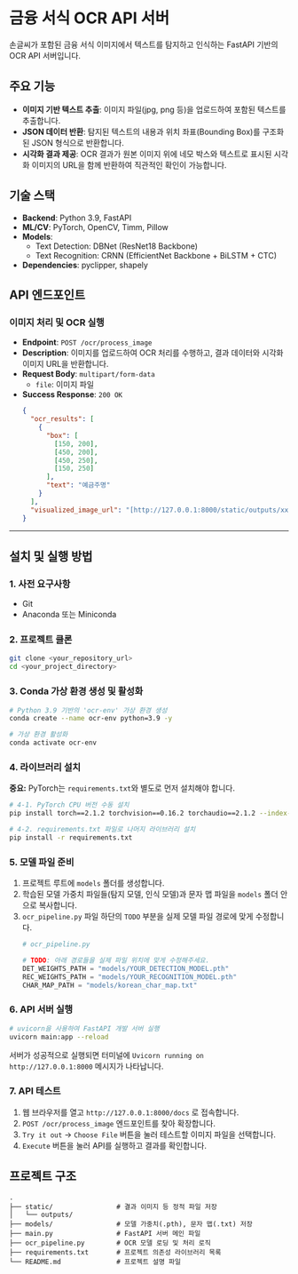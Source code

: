 # 금융 서식 OCR API 서버

손글씨가 포함된 금융 서식 이미지에서 텍스트를 탐지하고 인식하는 FastAPI 기반의 OCR API 서버입니다.

## 주요 기능

- **이미지 기반 텍스트 추출**: 이미지 파일(jpg, png 등)을 업로드하여 포함된 텍스트를 추출합니다.
- **JSON 데이터 반환**: 탐지된 텍스트의 내용과 위치 좌표(Bounding Box)를 구조화된 JSON 형식으로 반환합니다.
- **시각화 결과 제공**: OCR 결과가 원본 이미지 위에 네모 박스와 텍스트로 표시된 시각화 이미지의 URL을 함께 반환하여 직관적인 확인이 가능합니다.

## 기술 스택

- **Backend**: Python 3.9, FastAPI
- **ML/CV**: PyTorch, OpenCV, Timm, Pillow
- **Models**:
  - Text Detection: DBNet (ResNet18 Backbone)
  - Text Recognition: CRNN (EfficientNet Backbone + BiLSTM + CTC)
- **Dependencies**: pyclipper, shapely

## API 엔드포인트

### 이미지 처리 및 OCR 실행

- **Endpoint**: `POST /ocr/process_image`
- **Description**: 이미지를 업로드하여 OCR 처리를 수행하고, 결과 데이터와 시각화 이미지 URL을 반환합니다.
- **Request Body**: `multipart/form-data`
  - `file`: 이미지 파일
- **Success Response**: `200 OK`
  ```json
  {
    "ocr_results": [
      {
        "box": [
          [150, 200],
          [450, 200],
          [450, 250],
          [150, 250]
        ],
        "text": "예금주명"
      }
    ],
    "visualized_image_url": "[http://127.0.0.1:8000/static/outputs/xxxxxxxx-xxxx-xxxx-xxxx-xxxxxxxxxxxx.jpg](http://127.0.0.1:8000/static/outputs/xxxxxxxx-xxxx-xxxx-xxxx-xxxxxxxxxxxx.jpg)"
  }
  ```

---

## 설치 및 실행 방법

### 1. 사전 요구사항

- Git
- Anaconda 또는 Miniconda

### 2. 프로젝트 클론

```bash
git clone <your_repository_url>
cd <your_project_directory>
```

### 3. Conda 가상 환경 생성 및 활성화

```bash
# Python 3.9 기반의 'ocr-env' 가상 환경 생성
conda create --name ocr-env python=3.9 -y

# 가상 환경 활성화
conda activate ocr-env
```

### 4. 라이브러리 설치

**중요:** PyTorch는 `requirements.txt`와 별도로 먼저 설치해야 합니다.

```bash
# 4-1. PyTorch CPU 버전 수동 설치
pip install torch==2.1.2 torchvision==0.16.2 torchaudio==2.1.2 --index-url [https://download.pytorch.org/whl/cpu](https://download.pytorch.org/whl/cpu)

# 4-2. requirements.txt 파일로 나머지 라이브러리 설치
pip install -r requirements.txt
```

### 5. 모델 파일 준비

1.  프로젝트 루트에 `models` 폴더를 생성합니다.
2.  학습된 모델 가중치 파일들(탐지 모델, 인식 모델)과 문자 맵 파일을 `models` 폴더 안으로 복사합니다.
3.  `ocr_pipeline.py` 파일 하단의 `TODO` 부분을 실제 모델 파일 경로에 맞게 수정합니다.
    ```python
    # ocr_pipeline.py

    # TODO: 아래 경로들을 실제 파일 위치에 맞게 수정해주세요.
    DET_WEIGHTS_PATH = "models/YOUR_DETECTION_MODEL.pth"
    REC_WEIGHTS_PATH = "models/YOUR_RECOGNITION_MODEL.pth"
    CHAR_MAP_PATH = "models/korean_char_map.txt"
    ```

### 6. API 서버 실행

```bash
# uvicorn을 사용하여 FastAPI 개발 서버 실행
uvicorn main:app --reload
```
서버가 성공적으로 실행되면 터미널에 `Uvicorn running on http://127.0.0.1:8000` 메시지가 나타납니다.

### 7. API 테스트

1. 웹 브라우저를 열고 `http://127.0.0.1:8000/docs` 로 접속합니다.
2. `POST /ocr/process_image` 엔드포인트를 찾아 확장합니다.
3. `Try it out` -> `Choose File` 버튼을 눌러 테스트할 이미지 파일을 선택합니다.
4. `Execute` 버튼을 눌러 API를 실행하고 결과를 확인합니다.

## 프로젝트 구조

```
.
├── static/                # 결과 이미지 등 정적 파일 저장
│   └── outputs/
├── models/                # 모델 가중치(.pth), 문자 맵(.txt) 저장
├── main.py                # FastAPI 서버 메인 파일
├── ocr_pipeline.py        # OCR 모델 로딩 및 처리 로직
├── requirements.txt       # 프로젝트 의존성 라이브러리 목록
└── README.md              # 프로젝트 설명 파일
```